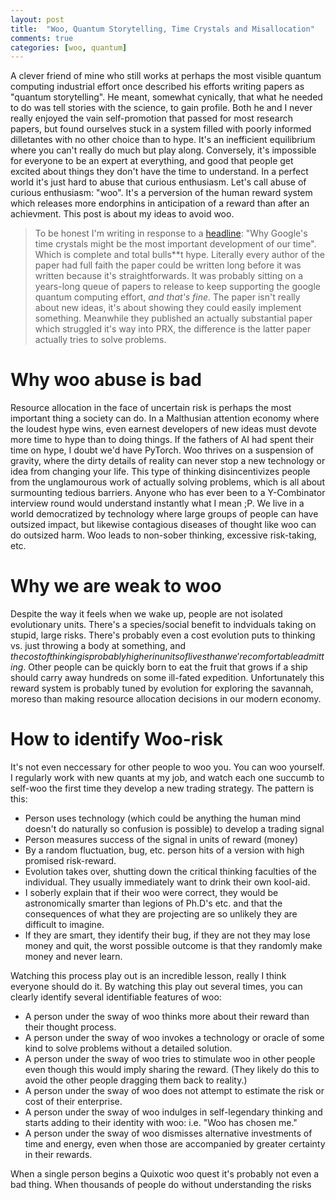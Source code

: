 ```yaml
---
layout: post
title:  "Woo, Quantum Storytelling, Time Crystals and Misallocation"
comments: true
categories: [woo, quantum]
---
```


A clever friend of mine who still works at perhaps the most visible quantum computing industrial effort once described his efforts writing papers as "quantum storytelling". He meant, somewhat cynically, that what he needed to do was tell stories with the science, to gain profile. Both he and I never really enjoyed the vain self-promotion that passed for most research papers, but found ourselves stuck in a system filled with poorly informed dilletantes with no other choice than to hype. It's an inefficient equilibrium where you can't really do much but play along. Conversely, it's impossible for everyone to be an expert at everything, and good that people get excited about things they don't have the time to understand. In a perfect world it's just hard to abuse that curious enthusiasm. Let's call abuse of curious enthusiasm: "woo". It's a perversion of the human reward system which releases more endorphins in anticipation of a reward than after an achievment. This post is about my ideas to avoid woo.


>To be honest I'm writing in response to a [headline](https://news.google.com/articles/CAIiEGkslEWMG6GBI-jG0hDhA-kqFwgEKg4IACoGCAowl7gmMPL_BTCUh8wG?hl=en-US&gl=US&ceid=US%3Aen): "Why Google's time crystals might be the most important development of our time". Which is complete and total bulls**t hype. Literally every author of the paper had full faith the paper could be written long before it was written because it's straightforwards. It was probably sitting on a years-long queue of papers to release to keep supporting the google quantum computing effort, _and that's fine_. The paper isn't really about new ideas, it's about showing they could easily implement something. Meanwhile they published an actually substantial paper which struggled it's way into PRX, the difference is the latter paper actually tries to solve problems.

# Why woo abuse is bad
Resource allocation in the face of uncertain risk is perhaps the most important thing a society can do. In a Malthusian attention economy where the loudest hype wins, even earnest developers of new ideas must devote more time to hype than to doing things. If the fathers of AI had spent their time on hype, I doubt we'd have PyTorch. Woo thrives on a suspension of gravity, where the dirty details of reality can never stop a new technology or idea from changing your life. This type of thinking disincentivizes people from the unglamourous work of actually solving problems, which is all about surmounting tedious barriers. Anyone who has ever been to a Y-Combinator interview round would understand instantly what I mean ;P. We live in a world democratized by technology where large groups of people can have outsized impact, but likewise contagious diseases of thought like woo can do outsized harm. Woo leads to non-sober thinking, excessive risk-taking, etc.

# Why we are weak to woo
Despite the way it feels when we wake up, people are not isolated evolutionary units. There's a species/social benefit to indviduals taking on stupid, large risks. There's probably even a cost evolution puts to thinking vs. just throwing a body at something, and $the cost of thinking is probably higher in units of lives than we're comfortable admitting.$ Other people can be quickly born to eat the fruit that grows if a ship should carry away hundreds on some ill-fated expedition. Unfortunately this reward system is probably tuned by evolution for exploring the savannah, moreso than making resource allocation decisions in our modern economy.

# How to identify Woo-risk
It's not even neccessary for other people to woo you. You can woo yourself. I regularly work with new quants at my job, and watch each one succumb to self-woo the first time they develop a new trading strategy. The pattern is this:

- Person uses technology (which could be anything the human mind doesn't do naturally so confusion is possible) to develop a trading signal
- Person measures success of the signal in units of reward (money)
- By a random fluctuation, bug, etc. person hits of a version with high promised risk-reward.
- Evolution takes over, shutting down the critical thinking faculties of the individual. They usually immediately want to drink their own kool-aid.
- I soberly explain that if their woo were correct, they would be astronomically smarter than legions of Ph.D's etc. and that the consequences of what they are projecting are so unlikely they are difficult to imagine.
- If they are smart, they identify their bug, if they are not they may lose money and quit, the worst possible outcome is that they randomly make money and never learn.

Watching this process play out is an incredible lesson, really I think everyone should do it. By watching this play out several times, you can clearly identify several identifiable features of woo:

- A person under the sway of woo thinks more about their reward than their thought process.
- A person under the sway of woo invokes a technology or oracle of some kind to solve problems without a detailed solution.
- A person under the sway of woo tries to stimulate woo in other people even though this would imply sharing the reward. (They likely do this to avoid the other people dragging them back to reality.)
- A person under the sway of woo does not attempt to estimate the risk or cost of their enterprise.
- A person under the sway of woo indulges in self-legendary thinking and starts adding to their identity with woo: i.e. "Woo has chosen me."
- A person under the sway of woo dismisses alternative investments of time and energy, even when those are accompanied by greater certainty in their rewards.

When a single person begins a Quixotic woo quest it's probably not even a bad thing. When thousands of people do without understanding the risks
